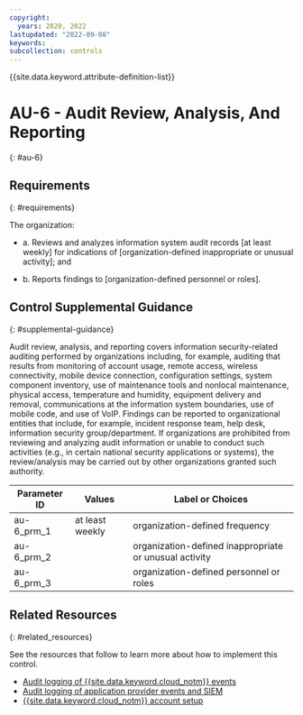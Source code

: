 ```yaml
---
copyright:
  years: 2020, 2022
lastupdated: "2022-09-08"
keywords: 
subcollection: controls
---
```


{{site.data.keyword.attribute-definition-list}}

# AU-6 - Audit Review, Analysis, And Reporting
{: #au-6}

## Requirements
{: #requirements}

The organization:

- a. Reviews and analyzes information system audit records [at least weekly] for indications of [organization-defined inappropriate or unusual activity]; and

- b. Reports findings to [organization-defined personnel or roles].

## Control Supplemental Guidance
{: #supplemental-guidance}

Audit review, analysis, and reporting covers information security-related auditing performed by organizations including, for example, auditing that results from monitoring of account usage, remote access, wireless connectivity, mobile device connection, configuration settings, system component inventory, use of maintenance tools and nonlocal maintenance, physical access, temperature and humidity, equipment delivery and removal, communications at the information system boundaries, use of mobile code, and use of VoIP. Findings can be reported to organizational entities that include, for example, incident response team, help desk, information security group/department. If organizations are prohibited from reviewing and analyzing audit information or unable to conduct such activities (e.g., in certain national security applications or systems), the review/analysis may be carried out by other organizations granted such authority.

| Parameter ID | Values | Label or Choices |
|---|---|---|
| au-6_prm_1 | at least weekly | organization-defined frequency |
| au-6_prm_2 |  | organization-defined inappropriate or unusual activity |
| au-6_prm_3 |  | organization-defined personnel or roles |


## Related Resources
{: #related_resources}

See the resources that follow to learn more about how to implement this control.

- [Audit logging of {{site.data.keyword.cloud_notm}} events](/docs/framework-financial-services?topic=framework-financial-services-shared-logging-audit)
- [Audit logging of application provider events and SIEM](/docs/framework-financial-services?topic=framework-financial-services-shared-logging-audit-provider)
- [{{site.data.keyword.cloud_notm}} account setup](/docs/framework-financial-services?topic=framework-financial-services-shared-account-setup)

